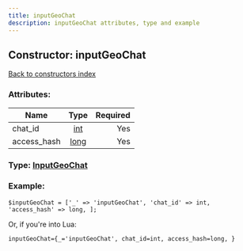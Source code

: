 ```yaml
---
title: inputGeoChat
description: inputGeoChat attributes, type and example
---
```

## Constructor: inputGeoChat  
[Back to constructors index](index.md)



### Attributes:

| Name     |    Type       | Required |
|----------|:-------------:|---------:|
|chat\_id|[int](../types/int.md) | Yes|
|access\_hash|[long](../types/long.md) | Yes|



### Type: [InputGeoChat](../types/InputGeoChat.md)


### Example:

```
$inputGeoChat = ['_' => 'inputGeoChat', 'chat_id' => int, 'access_hash' => long, ];
```  

Or, if you're into Lua:  


```
inputGeoChat={_='inputGeoChat', chat_id=int, access_hash=long, }

```


